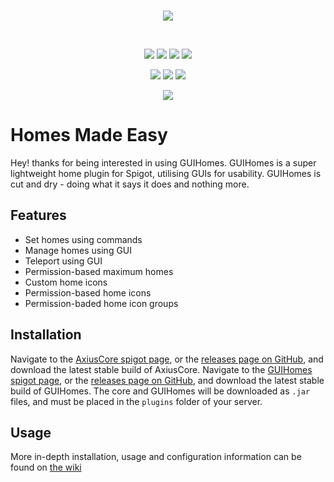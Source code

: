 <br>
<p align="center">
<img src="https://shared.benkeoghcgd.co.uk/Spigot/Plugins/HEAD_GUIHomes.png">
</p>
<br>
<p align="center">
    <a href="https://github.com/BenKeoghCGD/GUIHomes/issues"><img src="https://img.shields.io/github/issues/BenKeoghCGD/GUIHomes?style=for-the-badge"/></a>
    <img src="https://img.shields.io/github/forks/BenKeoghCGD/GUIHomes?style=for-the-badge"/>
    <img src="https://img.shields.io/github/stars/BenKeoghCGD/GUIHomes?style=for-the-badge"/>
    <img src="https://img.shields.io/github/license/BenKeoghCGD/GUIHomes?style=for-the-badge"/>
</p>
<p align="center">
    <a href="https://www.spigotmc.org/resources/102909/"><img src="https://pluginbadges.glitch.me/api/v1/dl/Spigot-%23ff9100.svg?spigot=102909&style=for-the-badge"/></a>
    <img src="https://img.shields.io/maven-metadata/v?label=MAVEN&metadataUrl=https%3A%2F%2Fmaven.benkeoghcgd.co.uk%2Fuk%2Fco%2Fbenkeoghcgd%2Fapi%2FGUIHomes%2Fmaven-metadata.xml&style=for-the-badge"/>
    <img src="https://img.shields.io/spiget/version/102909?label=LATEST&style=for-the-badge"/>
</p>

<p align="center">
    <a href="https://www.spigotmc.org/resources/axiuscore.102852/">
        <img src="https://shared.benkeoghcgd.co.uk/Spigot/Statuses/Core.png"/>
    </a>
</p>

# Homes Made Easy
Hey! thanks for being interested in using GUIHomes. GUIHomes is a super lightweight home plugin for Spigot, utilising GUIs for usability. GUIHomes is cut and dry - doing what it says it does and nothing more.

## Features
- Set homes using commands
- Manage homes using GUI
- Teleport using GUI
- Permission-based maximum homes
- Custom home icons
- Permission-based home icons
- Permission-baded home icon groups

## Installation
Navigate to the [AxiusCore spigot page](https://www.spigotmc.org/resources/axiuscore.102852/), or the [releases page on GitHub](https://github.com/BenKeoghCGD/AxiusCore/releases), and download the latest stable build of AxiusCore.
Navigate to the [GUIHomes spigot page](https://www.spigotmc.org/resources/102909/), or the [releases page on GitHub](https://github.com/BenKeoghCGD/GUIHomes/releases), and download the latest stable build of GUIHomes.
The core and GUIHomes will be downloaded as `.jar` files, and must be placed in the `plugins` folder of your server.

## Usage
More in-depth installation, usage and configuration information can be found on [the wiki](../../wiki)